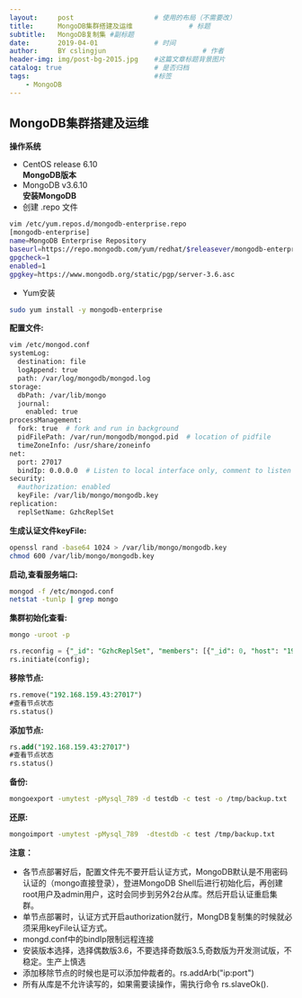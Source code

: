 ```yaml
---
layout:     post   				    # 使用的布局（不需要改）
title:      MongoDB集群搭建及运维 				# 标题 
subtitle:   MongoDB复制集 #副标题
date:       2019-04-01 				# 时间
author:     BY cslingjun						# 作者
header-img: img/post-bg-2015.jpg 	#这篇文章标题背景图片
catalog: true 						# 是否归档
tags:								#标签
    - MongoDB
---
```


## MongoDB集群搭建及运维

**操作系统**  
- CentOS release 6.10  
**MongoDB版本**  
- MongoDB v3.6.10  
**安装MongoDB**  
- 创建 .repo 文件  
```bash
vim /etc/yum.repos.d/mongodb-enterprise.repo
[mongodb-enterprise]
name=MongoDB Enterprise Repository
baseurl=https://repo.mongodb.com/yum/redhat/$releasever/mongodb-enterprise/3.6/$basearch/
gpgcheck=1
enabled=1
gpgkey=https://www.mongodb.org/static/pgp/server-3.6.asc
``` 
- Yum安装
```bash
sudo yum install -y mongodb-enterprise
```

**配置文件:**  
```bash
vim /etc/mongod.conf
systemLog:
  destination: file
  logAppend: true
  path: /var/log/mongodb/mongod.log
storage:
  dbPath: /var/lib/mongo
  journal:
    enabled: true
processManagement:
  fork: true  # fork and run in background
  pidFilePath: /var/run/mongodb/mongod.pid  # location of pidfile
  timeZoneInfo: /usr/share/zoneinfo
net:
  port: 27017
  bindIp: 0.0.0.0  # Listen to local interface only, comment to listen on all interfaces.
security:
  #authorization: enabled
  keyFile: /var/lib/mongo/mongodb.key
replication:
  replSetName: GzhcReplSet
```
**生成认证文件keyFile:**  
```bash 
openssl rand -base64 1024 > /var/lib/mongo/mongodb.key
chmod 600 /var/lib/mongo/mongodb.key
```

**启动,查看服务端口:**  
```bash 
mongod -f /etc/mongod.conf
netstat -tunlp | grep mongo
```
**集群初始化查看:**  
```bash 
mongo -uroot -p
```
```sql
rs.reconfig = {"_id": "GzhcReplSet", "members": [{"_id": 0, "host": "192.168.159.41:27017","priority": 10},{"_id": 1, "host": "192.168.159.42:27017","priority": 8},{"_id": 2, "host":"192.168.159.43:27017","priority": 6}]}
rs.initiate(config); 
```

**移除节点:**  
```sql
rs.remove("192.168.159.43:27017")
#查看节点状态
rs.status()
```

**添加节点:**  
```sql
rs.add("192.168.159.43:27017")
#查看节点状态
rs.status()
```

**备份:**  
```bash 
mongoexport -umytest -pMysql_789 -d testdb -c test -o /tmp/backup.txt
```

**还原:**  
```bash
mongoimport -umytest -pMysql_789  -dtestdb -c test /tmp/backup.txt
```

**注意：**  
- 各节点部署好后，配置文件先不要开启认证方式，MongoDB默认是不用密码认证的（mongo直接登录），登进MongoDB Shell后进行初始化后，再创建root用户及admin用户，这时会同步到另外2台从库。然后开启认证重启集群。
- 单节点部署时，认证方式开启authorization就行，MongDB复制集的时候就必须采用keyFile认证方式。
- mongd.conf中的bindIp限制远程连接
- 安装版本选择，选择偶数版3.6，不要选择奇数版3.5,奇数版为开发测试版，不稳定。生产上慎选
- 添加移除节点的时候也是可以添加仲裁者的。rs.addArb("ip:port")
- 所有从库是不允许读写的，如果需要读操作，需执行命令 rs.slaveOk().